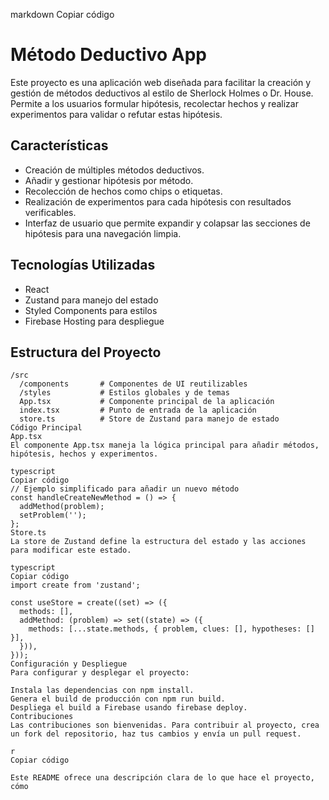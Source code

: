 markdown
Copiar código
# Método Deductivo App

Este proyecto es una aplicación web diseñada para facilitar la creación y gestión de métodos deductivos al estilo de Sherlock Holmes o Dr. House. Permite a los usuarios formular hipótesis, recolectar hechos y realizar experimentos para validar o refutar estas hipótesis.

## Características

- Creación de múltiples métodos deductivos.
- Añadir y gestionar hipótesis por método.
- Recolección de hechos como chips o etiquetas.
- Realización de experimentos para cada hipótesis con resultados verificables.
- Interfaz de usuario que permite expandir y colapsar las secciones de hipótesis para una navegación limpia.

## Tecnologías Utilizadas

- React
- Zustand para manejo del estado
- Styled Components para estilos
- Firebase Hosting para despliegue

## Estructura del Proyecto

```plaintext
/src
  /components       # Componentes de UI reutilizables
  /styles           # Estilos globales y de temas
  App.tsx           # Componente principal de la aplicación
  index.tsx         # Punto de entrada de la aplicación
  store.ts          # Store de Zustand para manejo de estado
Código Principal
App.tsx
El componente App.tsx maneja la lógica principal para añadir métodos, hipótesis, hechos y experimentos.

typescript
Copiar código
// Ejemplo simplificado para añadir un nuevo método
const handleCreateNewMethod = () => {
  addMethod(problem);
  setProblem('');
};
Store.ts
La store de Zustand define la estructura del estado y las acciones para modificar este estado.

typescript
Copiar código
import create from 'zustand';

const useStore = create((set) => ({
  methods: [],
  addMethod: (problem) => set((state) => ({
    methods: [...state.methods, { problem, clues: [], hypotheses: [] }],
  })),
}));
Configuración y Despliegue
Para configurar y desplegar el proyecto:

Instala las dependencias con npm install.
Genera el build de producción con npm run build.
Despliega el build a Firebase usando firebase deploy.
Contribuciones
Las contribuciones son bienvenidas. Para contribuir al proyecto, crea un fork del repositorio, haz tus cambios y envía un pull request.

r
Copiar código

Este README ofrece una descripción clara de lo que hace el proyecto, cómo 